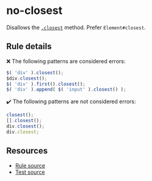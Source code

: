 # no-closest

Disallows the [`.closest`](https://api.jquery.com/closest/) method. Prefer `Element#closest`.

## Rule details

❌ The following patterns are considered errors:
```js
$( 'div' ).closest();
$div.closest();
$( 'div' ).first().closest();
$( 'div' ).append( $( 'input' ).closest() );
```

✔️ The following patterns are not considered errors:
```js
closest();
[].closest();
div.closest();
div.closest;
```

## Resources

* [Rule source](/src/rules/no-closest.js)
* [Test source](/src/tests/no-closest.js)
